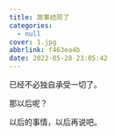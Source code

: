 ```yaml
---
title: 故事结局了
categories:
  - null
cover: 1.jpg
abbrlink: f463ea4b
date: 2022-05-28 23:05:42
---
```


已经不必独自承受一切了。

那以后呢？

以后的事情，以后再说吧。
